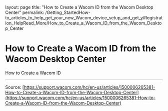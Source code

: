 layout: page
title: "How to Create a Wacom ID from the Wacom Desktop Center"
permalink: /Getting_StartedHow-to_articles_to_help_get_your_new_Wacom_device_setup_and_get_y/Registration_HelpRead_More/How_to_Create_a_Wacom_ID_from_the_Wacom_Desktop_Center

# How to Create a Wacom ID from the Wacom Desktop Center

How to Create a Wacom ID

---
Source: [https://support.wacom.com/hc/en-us/articles/1500006265381-How-to-Create-a-Wacom-ID-from-the-Wacom-Desktop-Center](https://support.wacom.com/hc/en-us/articles/1500006265381-How-to-Create-a-Wacom-ID-from-the-Wacom-Desktop-Center)

